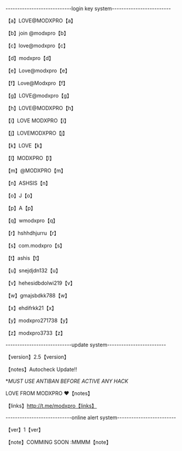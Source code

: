 ----------------------------login key system-------------------------

【a】LOVE@MODXPRO【a】

【b】join @modxpro【b】

【c】love@modxpro【c】          

【d】modxpro【d】

【e】Love@modxpro【e】

【f】Love@Modxpro【f】

【g】LOVE@modxpro【g】

【h】LOVE@MODXPRO【h】

【i】LOVE MODXPRO【i】

【j】LOVEMODXPRO【j】

【k】LOVE【k】

【l】MODXPRO【l】

【m】@MODXPRO【m】

【n】ASHSIS【n】

【o】J【o】

【p】A【p】

【q】wmodxpro【q】

【r】hshhdhjurru【r】

【s】com.modxpro【s】

【t】ashis【t】

【u】snejdjdn132【u】

【v】hehesidbdolwi219【v】

【w】gmajsbdkk788【w】

【x】ehdifrkk21【x】

【y】modxpro271738【y】

【z】modxpro3733【z】

----------------------------update system-------------------------

【version】2.5【version】

【notes】Autocheck Update!!

**MUST USE ANTIBAN BEFORE ACTIVE ANY HACK*

LOVE FROM MODXPRO ❤️【notes】 

【links】http://t.me/modxpro【links】

----------------------------online alert system-------------------------

【ver】1【ver】

【note】COMMING SOON :MMMM【note】

